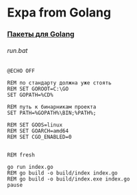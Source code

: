 # Expa from Golang

### [Пакеты для Golang](https://godoc.org/)

###### run.bat
```
@ECHO OFF

REM по стандарту должна уже стоять
REM SET GOROOT=C:\GO
SET GOPATH=%CD%

REM путь к бинарникам проекта
SET PATH=%GOPATH%\BIN;%PATH%;

REM SET GOOS=linux
REM SET GOARCH=amd64
REM SET CGO_ENABLED=0


REM fresh 

go run index.go
REM go build -o build/index index.go
REM go build -o build/index.exe index.go
pause
```


  
  
